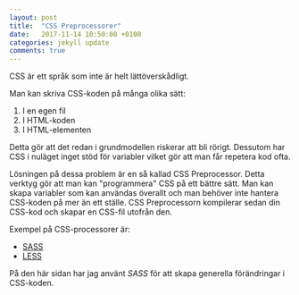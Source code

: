 ```yaml
---
layout: post
title:  "CSS Preprocessorer"
date:   2017-11-14 10:50:00 +0100
categories: jekyll update
comments: true
---
```

CSS är ett språk som inte är helt lättöverskådligt.

Man kan skriva CSS-koden på många olika sätt:

1. I en egen fil
2. I HTML-koden
3. I HTML-elementen

Detta gör att det redan i grundmodellen riskerar att bli rörigt. Dessutom har CSS i nuläget inget stöd för variabler vilket gör att man får repetera kod ofta.

Lösningen på dessa problem är en så kallad CSS Preprocessor. Detta verktyg gör att man kan "programmera" CSS på ett bättre sätt. Man kan skapa variabler som kan användas överallt och man behöver inte hantera CSS-koden på mer än ett ställe. CSS Preprocessorn kompilerar sedan din CSS-kod och skapar en CSS-fil utofrån den.

Exempel på CSS-processorer är:

* [SASS](http://sass-lang.com/)
* [LESS](http://lesscss.org/index.html)

På den här sidan har jag använt *SASS* för att skapa generella förändringar i CSS-koden.
